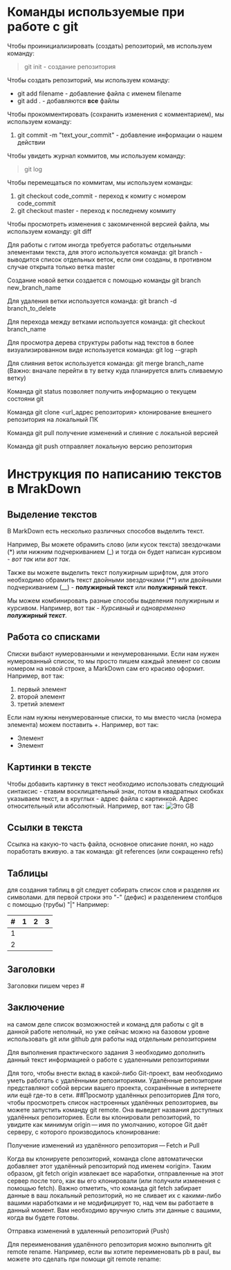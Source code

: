 # Команды используемые при работе с git

Чтобы проинициализировать (создать) репозиторий, мв используем команду:
> git init - создание репозитория

Чтобы создать репозиторий, мы используем команду:
+ git add filename - добавление файла с именем filename
+ git add . - добавляются **все** файлы

Чтобы прокомментировать (сохранить изменения с комментарием), мы используем команду:
1. git commit -m "text_your_commit" - добавление информации о нашем действии

Чтобы увидеть журнал коммитов, мы используем команду:
> git log

Чтобы перемещаться по коммитам, мы используем команды:
1. git checkout code_commit - переход к комиту с номером code_commit
2. git checkout master - переход к последнему коммиту

Чтобы просмотреть изменения с закомиченной версией файла, мы используем команду:
git diff 

Для работы  с гитом иногда требуется работатьс отдельными элементами текста, для этого используется команда: 
git branch - выводится список отдельных веток, если они созданы, в противном случае открыта только ветка master

Cоздание новой ветки создается с помощью команды git branch new_branch_name

Для удаления ветки используется команда: 
git branch -d branch_to_delete

Для перехода между ветками используется команда:
git checkout branch_name

Для просмотра дерева структуры работы над текстов в более визуализированном виде используется команда: 
git log --graph

Для слияния веток используется команда: 
git merge branch_name (Важно: вначале перейти в ту ветку куда планируется влить сливаемую ветку)

Команда git status позволяет получить информацию о текущем состояни git

Команда git clone <url_адрес репозитория> клонирование внешнего репозитория на локальный ПК

Команда git pull получение изменений и слияние с локальной версией

Команда git push отправляет локальную версию репозитория

# Инструкция по написанию текстов в MrakDown

## Выделение текстов

В MarkDown есть несколько различных способов выделить текст. 

Например, Вы можете обрамить слово (или кусок текста) звездочками (*) или нижним подчеркиванием (_) и тогда он будет написан курсивом - *вот так* или _вот так_.

Также вы можете выделить текст полужирным шрифтом, для этого необходимо обрамить текст двойными звездочками (**) или двойными подчеркиванием (__) - **полужирный текст** или __полужирный текст__.

Мы можем комбинировать разные способы выделения полужирным и курсивом. Например, вот так - _Курсивный и одновременно **полужирный текст**_.

## Работа со списками

Списки выбают нумерованными и ненумерованными. Если нам нужен нумерованный список, то мы просто пишем каждый элемент со своим номером на новой строке, а MarkDown сам его красиво оформит. Например, вот так:
1. первый элемент
2. второй элемент
3. третий элемент

Если нам нужны ненумерованные списки, то мы вместо числа (номера элемента) можем поставить +. Например, вот так:
+ Элемент
+ Элемент

## Картинки в тексте

Чтобы добавить картинку в текст необходимо использовать следующий синтаксис - ставим восклицательный знак, потом в квадратных скобках указываем текст, а в круглых - адрес файла с картинкой. Адрес относительный или абсолютный. Например, вот так:
![Это GB](geekbrains.png)

## Ссылки в текста

Ссылка на какую-то часть файла, основное описание понял, но надо поработать вживую. а так команда: git references (или сокращенно refs)

## Таблицы

для создания таблиц в git следует собирать список слов и разделяя их символами. для первой строки это "-" (дефис) и разделением столбцов  с помощью (трубы) "|"
Например:

|#|1|2|3|
|-|-|-|-|
|1||||||
|2||||||


## Заголовки
Заголовки пишем через #

## Заключение
на самом деле список возможностей и команд для работы с git в данной работе неполный, но уже сейчас можно на базовом уровне использовать git или github для работы над отдельным репозиторием

Для выполнения практического задания 3 необходимо дополнить данный текст информацией о работе с удаленными репозиториями

Для того, чтобы внести вклад в какой-либо Git-проект, вам необходимо уметь работать с удалёнными репозиториями. Удалённые репозитории представляют собой версии вашего проекта, сохранённые в интернете или ещё где-то в сети.
##Просмотр удалённых репозиториев
Для того, чтобы просмотреть список настроенных удалённых репозиториев, вы можете запустить команду git remote. Она выведет названия доступных удалённых репозиториев. Если вы клонировали репозиторий, то увидите как минимум origin — имя по умолчанию, которое Git даёт серверу, с которого производилось клонирование:

Получение изменений из удалённого репозитория — Fetch и Pull


Когда вы клонируете репозиторий, команда clone автоматически добавляет этот удалённый репозиторий под именем «origin». Таким образом, git fetch origin извлекает все наработки, отправленные на этот сервер после того, как вы его клонировали (или получили изменения с помощью fetch). Важно отметить, что команда git fetch забирает данные в ваш локальный репозиторий, но не сливает их с какими-либо вашими наработками и не модифицирует то, над чем вы работаете в данный момент. Вам необходимо вручную слить эти данные с вашими, когда вы будете готовы.

Отправка изменений в удаленный репозиторий (Push)

Для переименования удалённого репозитория можно выполнить git remote rename. Например, если вы хотите переименовать pb в paul, вы можете это сделать при помощи git remote rename: